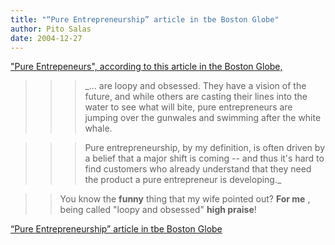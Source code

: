 ```yaml
---
title: "“Pure Entrepreneurship” article in tbe Boston Globe"
author: Pito Salas
date: 2004-12-27
---
```


["Pure Entrepeneurs", according to this article in the Boston
Globe,](<http://www.boston.com/business/technology/articles/2004/12/27/its_the_pure_entrepreneur_who_often_leads_the_way?pg=full>)

>>

>>> _… are loopy and obsessed. They have a vision of the future, and while
others are casting their lines into the water to see what will bite, pure
entrepreneurs are jumping over the gunwales and swimming after the white
whale.

>>>

>>> Pure entrepreneurship, by my definition, is often driven by a belief that
a major shift is coming -- and thus it's hard to find customers who already
understand that they need the product a pure entrepreneur is developing._

>>

>> You know the **funny** thing that my wife pointed out? **For me** , being
called "loopy and obsessed" **high praise**!


[“Pure Entrepreneurship” article in tbe Boston Globe](None)
